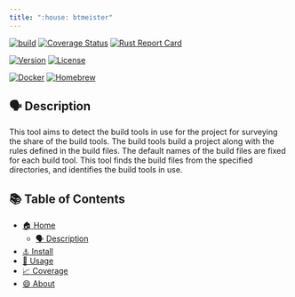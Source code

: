 ```yaml
---
title: ":house: btmeister"
---
```


[![build](https://github.com/tamada/btmeister/actions/workflows/build.yaml/badge.svg)](https://github.com/tamada/btmeister/actions/workflows/build.yaml)
[![Coverage Status](https://coveralls.io/repos/github/tamada/btmeister/badge.svg?branch=main)](https://coveralls.io/github/tamada/btmeister?branch=main)
[![Rust Report Card](https://rust-reportcard.xuri.me/badge/github.com/tamada/btmeister)](https://rust-reportcard.xuri.me/report/github.com/tamada/btmeister)

[![Version](https://img.shields.io/badge/Version-v0.6.3-green)](https://github.com/tamada/btmeister/releases/tag/v0.6.3)
[![License](https://img.shields.io/badge/License-MIT-green)](https://github.com/tamada/btmeister/blob/main/LICENSE)

[![Docker](https://img.shields.io/badge/Docker-ghcr.io/tamada/btmeister:0.6.0-blue?logo=docker)](https://github.com/tamada/btmeister/pkgs/container/btmeister/)
[![Homebrew](https://img.shields.io/badge/Homebrew-tamada/tap/btmeister-blue?logo=homebrew)](https://github.com/tamada/homebrew-tap)

## :speaking_head: Description

This tool aims to detect the build tools in use for the project for surveying the share of the build tools.
The build tools build a project along with the rules defined in the build files.
The default names of the build files are fixed for each build tool.
This tool finds the build files from the specified directories, and identifies the build tools in use.

## :books: Table of Contents

* [:house: Home](./)
  * [:speaking_head: Description](#-desctiption)
* [:anchor: Install](install)
* [:runner: Usage](usage)
* [:chart_with_upwards_trend: Coverage](coverage)
* [:smile: About](about)